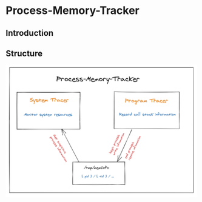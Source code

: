 # Process-Memory-Tracker
## Introduction



## Structure



<img src="img/structure.png" style="zoom:50%;" />

